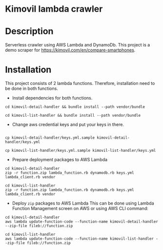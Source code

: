 # Kimovil lambda crawler

# Description

Serverless crawler using AWS Lambda and DynamoDb. This project is a demo scraper for https://kimovil.com/en/compare-smartphones.

# Installation

This project consists of 2 lambda functions. Therefore, installation need to be done in both functions.

- Install dependencies for both functions.
```
cd kimovil-detail-handler && bundle install --path vendor/bundle

cd kimovil-list-handler && bundle install --path vendor/bundle
```
- Change aws credential keys and put your keys in there.
```

cp kimovil-detail-handler/keys.yml.sample kimovil-detail-handler/keys.yml

cp kimovil-list-handler/keys.yml.sample kimovil-list-handler/keys.yml
```

- Prepare deployment packages to AWS Lambda
```
cd kimovil-detail-handler
zip -r function.zip lambda_function.rb dynamodb.rb keys.yml lambda_client.rb vendor

cd kimovil-list-handler
zip -r function.zip lambda_function.rb dynamodb.rb keys.yml lambda_client.rb vendor
```

- Deploy `zip` packages to AWS Lambda
This can be done using Lambda Function Management screen on AWS or using AWS CLI command:
```
cd kimovil-detail-handler
aws lambda update-function-code --function-name kimovil-detail-handler --zip-file fileb://function.zip

cd kimovil-list-handler
aws lambda update-function-code --function-name kimovil-list-handler --zip-file fileb://function.zip
```
